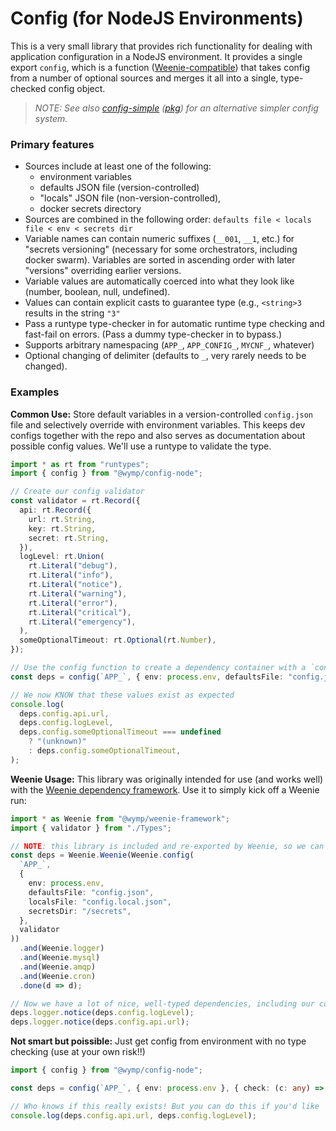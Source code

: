 Config (for NodeJS Environments)
================================================================================================

This is a very small library that provides rich functionality for dealing with application
configuration in a NodeJS environment. It provides a single export `config`, which is a function
([Weenie-compatible](https://github.com/wymp/weenie-framework)) that takes config from a number of
optional sources and merges it all into a single, type-checked config object.

>
> *NOTE: See also [config-simple](https://github.com/wymp/config-simple) ([pkg](https://www.npmjs.com/package/@wymp/config-simple))
> for an alternative simpler config system.*
>


### Primary features

* Sources include at least one of the following:
  * environment variables
  * defaults JSON file (version-controlled)
  * "locals" JSON file (non-version-controlled),
  * docker secrets directory
* Sources are combined in the following order: `defaults file < locals file < env < secrets dir`
* Variable names can contain numeric suffixes (`__001`, `__1`, etc.) for "secrets versioning"
  (necessary for some orchestrators, including docker swarm). Variables are sorted in ascending
  order with later "versions" overriding earlier versions.
* Variable values are automatically coerced into what they look like (number, boolean, null,
  undefined).
* Values can contain explicit casts to guarantee type (e.g., `<string>3` results in the string `"3"`
* Pass a runtype type-checker in for automatic runtime type checking and fast-fail on errors. (Pass
  a dummy type-checker in to bypass.)
* Supports arbitrary namespacing (`APP_`, `APP_CONFIG_`, `MYCNF_`, whatever)
* Optional changing of delimiter (defaults to `_`, very rarely needs to be changed).
  

### Examples

**Common Use:** Store default variables in a version-controlled `config.json` file and selectively
override with environment variables. This keeps dev configs together with the repo and also serves
as documentation about possible config values. We'll use a runtype to validate the type.

```ts
import * as rt from "runtypes";
import { config } from "@wymp/config-node";

// Create our config validator
const validator = rt.Record({
  api: rt.Record({
    url: rt.String,
    key: rt.String,
    secret: rt.String,
  }),
  logLevel: rt.Union(
    rt.Literal("debug"),
    rt.Literal("info"),
    rt.Literal("notice"),
    rt.Literal("warning"),
    rt.Literal("error"),
    rt.Literal("critical"),
    rt.Literal("emergency"),
  ),
  someOptionalTimeout: rt.Optional(rt.Number),
});

// Use the config function to create a dependency container with a `config` object
const deps = config(`APP_`, { env: process.env, defaultsFile: "config.json" }, validator);

// We now KNOW that these values exist as expected
console.log(
  deps.config.api.url,
  deps.config.logLevel,
  deps.config.someOptionalTimeout === undefined
    ? "(unknown)"
    : deps.config.someOptionalTimeout,
);
```

**Weenie Usage:** This library was originally intended for use (and works well) with the
[Weenie dependency framework](https://github.com/wymp/weenie-framework). Use it to simply kick off
a Weenie run:

```ts
import * as Weenie from "@wymp/weenie-framework";
import { validator } from "./Types";

// NOTE: this library is included and re-exported by Weenie, so we can use it directly from there
const deps = Weenie.Weenie(Weenie.config(
  `APP_`,
  {
    env: process.env,
    defaultsFile: "config.json",
    localsFile: "config.local.json",
    secretsDir: "/secrets",
  },
  validator
))
  .and(Weenie.logger)
  .and(Weenie.mysql)
  .and(Weenie.amqp)
  .and(Weenie.cron)
  .done(d => d);

// Now we have a lot of nice, well-typed dependencies, including our config
deps.logger.notice(deps.config.logLevel);
deps.logger.notice(deps.config.api.url);
```

**Not smart but poissible:** Just get config from environment with no type checking (use at your own
risk!!)

```ts
import { config } from "@wymp/config-node";

const deps = config(`APP_`, { env: process.env }, { check: (c: any) => c });

// Who knows if this really exists! But you can do this if you'd like
console.log(deps.config.api.url, deps.config.logLevel);
```


